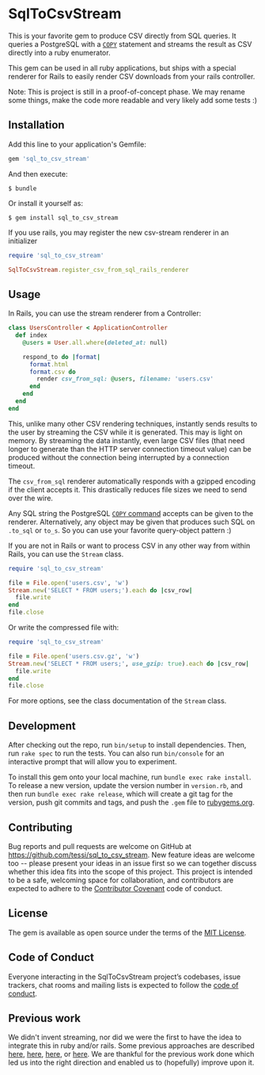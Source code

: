 # SqlToCsvStream

This is your favorite gem to produce CSV directly from SQL queries.
It queries a PostgreSQL with a [`COPY`](https://www.postgresql.org/docs/current/sql-copy.html) statement and streams the result as CSV directly into a ruby enumerator.

This gem can be used in all ruby applications, but ships with a special renderer for Rails to easily render CSV downloads from your rails controller.

Note: This is project is still in a proof-of-concept phase. We may rename some things, make the code more readable and very likely add some tests :)

## Installation

Add this line to your application's Gemfile:

```ruby
gem 'sql_to_csv_stream'
```

And then execute:

    $ bundle

Or install it yourself as:

    $ gem install sql_to_csv_stream

If you use rails, you may register the new csv-stream renderer in an initializer

```ruby
require 'sql_to_csv_stream'

SqlToCsvStream.register_csv_from_sql_rails_renderer
```

## Usage

In Rails, you can use the stream renderer from a Controller:

```ruby
class UsersController < ApplicationController
  def index
    @users = User.all.where(deleted_at: null)

    respond_to do |format|
      format.html
      format.csv do
        render csv_from_sql: @users, filename: 'users.csv'
      end
    end
  end
end
```

This, unlike many other CSV rendering techniques, instantly sends results to the user by streaming the CSV while it is generated.
This may is light on memory. By streaming the data instantly, even large CSV files (that need longer to generate than the HTTP server connection timeout value) can be produced without the connection being interrupted by a connection timeout.

The `csv_from_sql` renderer automatically responds with a gzipped encoding if the client accepts it. This drastically reduces file sizes we need to send over the wire.

Any SQL string the PostgreSQL [`COPY` command](https://www.postgresql.org/docs/current/sql-copy.html) accepts can be given to the renderer.
Alternatively, any object may be given that produces such SQL on `.to_sql` or `to_s`.
So you can use your favorite query-object pattern :)

If you are not in Rails or want to process CSV in any other way from within Rails, you can use the `Stream` class.

```ruby
require 'sql_to_csv_stream'

file = File.open('users.csv', 'w')
Stream.new('SELECT * FROM users;').each do |csv_row|
  file.write
end
file.close
```

Or write the compressed file with:

```ruby
require 'sql_to_csv_stream'

file = File.open('users.csv.gz', 'w')
Stream.new('SELECT * FROM users;', use_gzip: true).each do |csv_row|
  file.write
end
file.close
```

For more options, see the class documentation of the `Stream` class.

## Development

After checking out the repo, run `bin/setup` to install dependencies. Then, run `rake spec` to run the tests. You can also run `bin/console` for an interactive prompt that will allow you to experiment.

To install this gem onto your local machine, run `bundle exec rake install`. To release a new version, update the version number in `version.rb`, and then run `bundle exec rake release`, which will create a git tag for the version, push git commits and tags, and push the `.gem` file to [rubygems.org](https://rubygems.org).

## Contributing

Bug reports and pull requests are welcome on GitHub at https://github.com/tessi/sql_to_csv_stream. New feature ideas are welcome too -- please present your ideas in an issue first so we can together discuss whether this idea fits into the scope of this project.
This project is intended to be a safe, welcoming space for collaboration, and contributors are expected to adhere to the [Contributor Covenant](http://contributor-covenant.org) code of conduct.

## License

The gem is available as open source under the terms of the [MIT License](https://opensource.org/licenses/MIT).

## Code of Conduct

Everyone interacting in the SqlToCsvStream project’s codebases, issue trackers, chat rooms and mailing lists is expected to follow the [code of conduct](https://github.com/tessi/sql_to_csv_stream/blob/master/CODE_OF_CONDUCT.md).

## Previous work

We didn't invent streaming, nor did we were the first to have the idea to integrate this in ruby and/or rails. Some previous approaches are described [here](https://shift.infinite.red/fast-csv-report-generation-with-postgres-in-rails-d444d9b915ab), [here](https://www.smartly.io/blog/streaming-data-with-ruby-enumerators), [here](https://medium.com/table-xi/stream-csv-files-in-rails-because-you-can-46c212159ab7), or [here](https://gist.github.com/stereoscott/6996507). We are thankful for the previous work done which led us into the right direction and enabled us to (hopefully) improve upon it.
